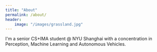 ```yaml
---
title: "About"
permalink: /about/
header:
    image: "/images/grassland.jpg"
---
```


I'm a senior CS+IMA student @ NYU Shanghai with a concentration in Perception, Machine Learning and Autonomous Vehicles. 